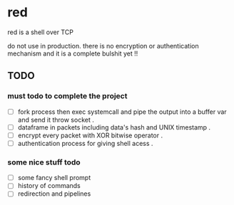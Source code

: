 # red
red is a shell over TCP

do not use in production. there is no encryption or authentication mechanism and it is a complete bulshit yet !!


## TODO

### must todo to complete the project
- [ ] fork process then exec systemcall and pipe the output into a buffer var and send it throw socket . 
- [ ] dataframe in packets including data's hash and UNIX timestamp . 
- [ ] encrypt every packet with XOR bitwise operator .
- [ ] authentication process for giving shell acess .

### some nice stuff todo
- [ ] some fancy shell prompt
- [ ] history of commands
- [ ] redirection and pipelines
